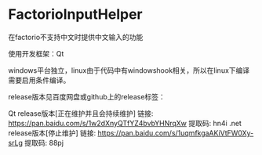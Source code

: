 # FactorioInputHelper
在factorio不支持中文时提供中文输入的功能

使用开发框架：Qt

windows平台独立，linux由于代码中有windowshook相关，所以在linux下编译需要启用条件编译。

release版本见百度网盘或github上的release标签：

Qt release版本[正在维护并且会持续维护] 链接: https://pan.baidu.com/s/1w2dXnyQTfYZ4bvbYHNrqXw 提取码: hn4i 
.net release版本[停止维护] 链接: https://pan.baidu.com/s/1uqmfkgaAKiVtFW0Xy-srLg 提取码: 88pj
